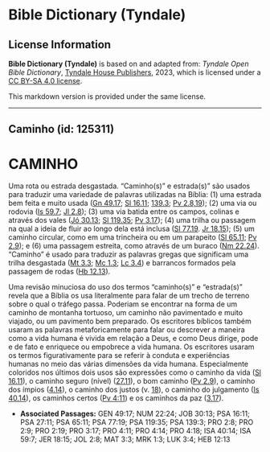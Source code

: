 # Bible Dictionary (Tyndale)

## License Information

**Bible Dictionary (Tyndale)** is based on and adapted from: _Tyndale Open Bible Dictionary_, [Tyndale House Publishers](https://tyndaleopenresources.com/), 2023, which is licensed under a [CC BY-SA 4.0 license](https://creativecommons.org/licenses/by-sa/4.0/legalcode.en).

This markdown version is provided under the same license.



--------------------------------

## Caminho (id: 125311)

CAMINHO
=======

Uma rota ou estrada desgastada. “Caminho(s)” e estrada(s)” são usados para traduzir uma variedade de palavras utilizadas na Bíblia: (1\) uma estrada bem feita e muito usada ([Gn 49\.17](https://ref.ly/Gen49:17); [Sl 16\.11](https://ref.ly/Ps16:11); [139\.3](https://ref.ly/Ps139:3); [Pv 2\.8,19](https://ref.ly/Prov2:8)); (2\) uma via ou rodovia ([Is 59\.7](https://ref.ly/Isa59:7); [Jl 2\.8](https://ref.ly/Joel2:8)); (3\) uma via batida entre os campos, colinas e através dos vales ([Jó 30\.13](https://ref.ly/Job30:13); [Sl 119\.35](https://ref.ly/Ps119:35); [Pv 3\.17](https://ref.ly/Prov3:17)); (4\) uma trilha ou passagem na qual a ideia de fluir ao longo dela está inclusa ([Sl 77\.19](https://ref.ly/Ps77:19). [Jr 18\.15](https://ref.ly/Jer18:15)); (5\) um caminho circular, como em uma trincheira ou em um parapeito ([Sl 65\.11](https://ref.ly/Ps65:11); [Pv 2\.9](https://ref.ly/Prov2:9)); e (6\) uma passagem estreita, como através de um buraco ([Nm 22\.24](https://ref.ly/Num22:24)). “Caminho” é usado para traduzir as palavras gregas que significam uma trilha desgastada ([Mt 3\.3](https://ref.ly/Matt3:3); [Mc 1\.3](https://ref.ly/Mark1:3); [Lc 3\.4](https://ref.ly/Luke3:4)) e barrancos formados pela passagem de rodas ([Hb 12\.13](https://ref.ly/Heb12:13)).

Uma revisão minuciosa do uso dos termos “caminho(s)” e “estrada(s)” revela que a Bíblia os usa literalmente para falar de um trecho de terreno sobre o qual o tráfego passa. Poderiam se encontrar na forma de um caminho de montanha tortuoso, um caminho não pavimentado e muito viajado, ou um pavimento bem preparado. Os escritores bíblicos também usaram as palavras metaforicamente para falar ou descrever a maneira como a vida humana é vivida em relação a Deus, e como Deus dirige, pode e de fato e enriquece ou empobrece a vida humana. Os escritores usaram os termos figurativamente para se referir à conduta e experiências humanas no meio das várias dimensões da vida humana. Especialmente coloridos nos últimos dois usos são expressões como o caminho da vida ([Sl 16\.11](https://ref.ly/Ps16:11)), o caminho seguro (nível) ([27\.11](https://ref.ly/Ps27:11)), o bom caminho ([Pv 2\.9](https://ref.ly/Prov2:9)), o caminho dos ímpios ([4\.14](https://ref.ly/Prov4:14)), o caminho dos justos (v. [18](https://ref.ly/Prov4:18)), o caminho do julgamento ([Is 40\.14](https://ref.ly/Isa40:14)), os caminhos certos ([Pv 4:11](https://ref.ly/Prov4:11)) e os caminhos da paz ([3\.17](https://ref.ly/Prov3:17)).

* **Associated Passages:** GEN 49:17; NUM 22:24; JOB 30:13; PSA 16:11; PSA 27:11; PSA 65:11; PSA 77:19; PSA 119:35; PSA 139:3; PRO 2:8; PRO 2:9; PRO 2:19; PRO 3:17; PRO 4:11; PRO 4:14; PRO 4:18; ISA 40:14; ISA 59:7; JER 18:15; JOL 2:8; MAT 3:3; MRK 1:3; LUK 3:4; HEB 12:13

